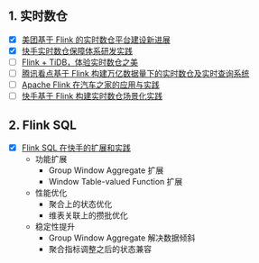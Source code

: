 ## 1. 实时数仓
- [x] [美团基于 Flink 的实时数仓平台建设新进展](https://smartsi.blog.csdn.net/article/details/127064420)
- [x] [快手实时数仓保障体系研发实践](https://smartsi.blog.csdn.net/article/details/127078901)
- [ ] [Flink + TiDB，体验实时数仓之美](https://mp.weixin.qq.com/s/itcs_TC-VgIdYxhGNuo7Sg)
- [ ] [腾讯看点基于 Flink 构建万亿数据量下的实时数仓及实时查询系统](https://mp.weixin.qq.com/s/hei91VFKUJqywulE7JaXcw)
- [ ] [Apache Flink 在汽车之家的应用与实践](https://mp.weixin.qq.com/s/1VL7xZLYzM7o4vbNaecM7w)
- [ ] [快手基于 Flink 构建实时数仓场景化实践](https://mp.weixin.qq.com/s/L8-RSS6v3Ppts60CWngiOA)

## 2. Flink SQL

- [x] [Flink SQL 在快手的扩展和实践](https://smartsi.blog.csdn.net/article/details/127189024)
  - 功能扩展
    - Group Window Aggregate 扩展
    - Window Table-valued Function 扩展
  - 性能优化
    - 聚合上的状态优化
    - 维表关联上的攒批优化
  - 稳定性提升
    - Group Window Aggregate 解决数据倾斜
    - 聚合指标调整之后的状态兼容    
